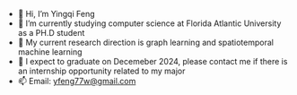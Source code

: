 - 👋 Hi, I’m Yingqi Feng
- 👀 I’m currently studying computer science at Florida Atlantic University as a PH.D student
- 🌱 My current research direction is graph learning and spatiotemporal machine learning
- 💞️ I expect to graduate on Decemeber 2024, please contact me if there is an internship opportunity related to my major
- 📫 Email: yfeng77w@gmail.com

<!---
yfeng77/yfeng77 is a ✨ special ✨ repository because its `README.md` (this file) appears on your GitHub profile.
You can click the Preview link to take a look at your changes.
--->

